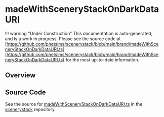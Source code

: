 # madeWithSceneryStackOnDarkDataURI

!!! warning "Under Construction"
    This documentation is auto-generated, and is a work in progress. Please see the source code at
    [https://github.com/phetsims/scenerystack/blob/main/brand/madeWithSceneryStackOnDarkDataURI.ts](https://github.com/phetsims/scenerystack/blob/main/brand/madeWithSceneryStackOnDarkDataURI.ts) for the most up-to-date information.

## Overview





## Source Code

See the source for [madeWithSceneryStackOnDarkDataURI.ts](https://github.com/phetsims/scenerystack/blob/main/brand/madeWithSceneryStackOnDarkDataURI.ts) in the [scenerystack](https://github.com/phetsims/scenerystack) repository.
